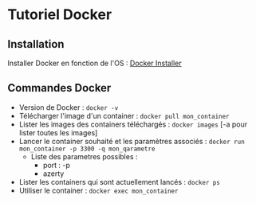 # Tutoriel Docker

## Installation

Installer Docker en fonction de l'OS : [Docker Installer](https://www.docker.com/get-started "Docker Installer")

## Commandes Docker

- Version de Docker : `docker -v`
- Télécharger l'image d'un container : `docker pull mon_container`
- Lister les images des containers téléchargés : `docker images` [-a pour lister toutes les images]
- Lancer le container souhaité et les paramètres associés : `docker run mon_container -p 3300 -q mon_qarametre`
  - Liste des parametres possibles :
    - port : -p
    - azerty
- Lister les containers qui sont actuellement lancés : `docker ps`
- Utiliser le container : `docker exec mon_container`

